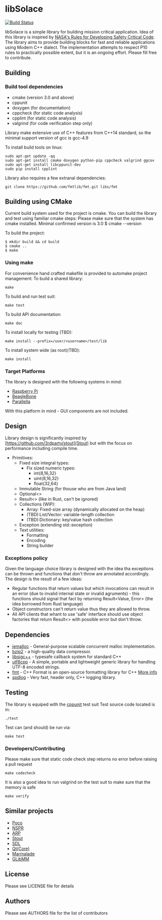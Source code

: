 libSolace
===============
[![Build Status](https://travis-ci.org/abbyssoul/libsolace.png?branch=master)](https://travis-ci.org/abbyssoul/libsolace)

libSolace is a simple library for building mission critical application.
Idea of this library is inspired by [NASA's Rules for Developing Safety Critical Code](http://spinroot.com/gerard/pdf/P10.pdf).
The library aims to provide building blocks for fast and reliable applications using Modern C++ dialect.
The implementation attempts to respect P10 rules to practically possible extent, but it is an ongoing effort.
Please fill free to contribute.


## Building
### Build tool dependencies
* cmake (version 3.0 and above)
* cppunit
* doxygen (for documentation)
* cppcheck (for static code analysis)
* cpplint (for static code analysis)
* valgrind (for code verification step only)

Library make extensive use of C++ features from C++14 standard, so the minimal support version of gcc is gcc-4.9


To install build tools on linux:
```shell
sudo apt-get update -qq
sudo apt-get install cmake doxygen python-pip cppcheck valgrind ggcov
sudo apt-get install libcppunit-dev
sudo pip install cpplint
```

Library also requires a few extranal dependencies:
```shell
git clone https://github.com/fmtlib/fmt.git libs/fmt
```


## Building using CMake
Current build system used for the project is cmake. You can build the library and test using familiar cmake steps:
Please make sure that the system has cmake installed. Minimal confirmed version is 3.0
    $ cmake --version

To build the project:
```shell
$ mkdir build && cd build
$ cmake ..
$ make
```

### Using make
For convenience hand crafted makefile is provided to automake project management: 
To build a shared library:
```shell
make
```

To build and run test suit:
```shell
make test
```

To build API documentation:
```shell
make doc
```

To install locally for testing (TBD):
```shell
make install --prefix=/user/<username>/test/lib
```

To install system wide (as root)(TBD):
```
make install
```


### Target Platforms
The library is designed with the following systems in mind:
 * [Raspberry Pi](https://www.raspberrypi.org/)
 * [BeagleBone](http://beagleboard.org/)
 * [Parallella](https://www.parallella.org/)

With this platform in mind - GUI components are not included.


## Design
Library design is significantly inspired by [https://github.com/3rdparty/stout](Stout) but with the focus on performance including compile time.

 - Primitives:
	- Fixed size integral types: 
		- Fix sized numeric types: 
			- int{8,16,32}
			- uint{8,16,32}
			- float{32,64}
	- Immutable String (for thouse who are from Java land)
	- Optional<>
	- Result<> (like in Rust, can't be ignored)
	- Collections (WIP):
		- Array: Fixed-size array (dynamically allocated on the heap)
		- (TBD):List/Vector: variable-length collection
		- (TBD):Dictionary: key/value hash collection
	- Exception (extending std::exception)
	- Text utilities:
		- Formatting
		- Encoding
		- String builder


### Exceptions policy
Given the language choice library is designed with the idea tha exceptions can be thrown and functions that don't throw are annotated accordingly. The design is the resutl of a few ideas:
 - Regular functions that return values but which invocations can result in an error (due to invalid internal state or invalid agruments) - this functions should signal that fact by returning Result<Value, Error> (the idea borrowed from Rust language)
 - Object constructors can't return value thus they are allowed to throw. 
 - All API clients that whant to use 'safe' interface should use object factories that return Result<> with possible error but don't throw.


## Dependencies
* [jemalloc](http://www.canonware.com/jemalloc) - General-purpose scalable concurrent malloc implementation.
* [bzip2](http://www.bzip.org/) - a high-quality data compressor.
* [libsigc++](http://libsigc.sourceforge.net/) - typesafe callback system for standard C++
* [utf8cpp](http://utfcpp.sourceforge.net/) - A simple, portable and lightweight generic library for handling UTF-8 encoded strings.
* [fmt](https://github.com/fmtlib/fmt) - C++ Format is an open-source formatting library for C++ [More info](http://fmtlib.net/latest/index.html)
* [spdlog](https://github.com/gabime/spdlog) - Very fast, header only, C++ logging library.


## Testing
The library is equiped with the [cppunit](https://sourceforge.net/projects/cppunit/) test suit
Test source code located is in:
```
./test 
```

Test can (and should) be run via:
```shell
make test
```

### Developers/Contributing
Please make sure that static code check step returns no error before raising a pull request
```shell
make codecheck
```

It is also a good idea to run valgrind on the test suit to make sure that the memory is safe
```shell
make verify
```


## Similar projects
* [Poco](http://pocoproject.org/)
* [NSPR](https://developer.mozilla.org/en-US/docs/Mozilla/Projects/NSPR)
* [ARP](http://apr.apache.org/)
* [Stout](https://github.com/3rdparty/stout)
* [SDL](http://www.libsdl.org/)
* [Qt(Core)](http://doc.qt.nokia.com/)
* [Marmalade](http://www.madewithmarmalade.com/marmalade)
* [GLibMM](http://developer.gnome.org/glibmm/)


## License 
Please see LICENSE file for details


## Authors
Please see AUTHORS file for the list of contributors
